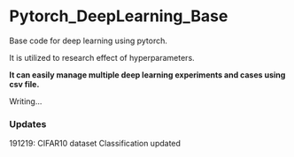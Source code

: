 # Pytorch_DeepLearning_Base

Base code for deep learning using pytorch.

It is utilized to research effect of hyperparameters.

**It can easily manage multiple deep learning experiments and cases using csv file.**

Writing...


  
### Updates

191219: CIFAR10 dataset Classification updated
